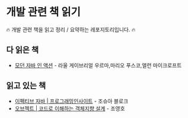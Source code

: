 # 개발 관련 책 읽기
🔥 개발 관련 책을 읽고 정리 / 요약하는 레포지토리입니다. 🔥

## 다 읽은 책
- [모던 자바 인 액션](https://search.shopping.naver.com/book/catalog/32466988102?cat_id=50010920&frm=PBOKPRO&query=%EB%AA%A8%EB%8D%98+%EC%9E%90%EB%B0%94+%EC%9D%B8+%EC%95%A1%EC%85%98&NaPm=ct%3Dll6b72pc%7Cci%3De1e88d6365163103622225eb15dc0234e7b5bd7d%7Ctr%3Dboknx%7Csn%3D95694%7Chk%3D98d670d87f6ba646ee0c97f1e0e7b61b7946134f) - 라울 게이브리얼 우르마,마리오 푸스코,앨런 마이크로프트

## 읽고 있는 책
- [이펙티브 자바 | 프로그래밍인사이트](https://search.shopping.naver.com/book/catalog/32436239326?cat_id=50010920&frm=PBOKPRO&query=%EC%9E%90%EB%B0%94+%EC%9D%B4%ED%8E%99%ED%8B%B0%EB%B8%8C&NaPm=ct%3Dll6bccio%7Cci%3D055748f9940093b6f45a1c5e8ffb1db37435f00e%7Ctr%3Dboknx%7Csn%3D95694%7Chk%3D2bb8c27f8bba14261cf85168d886d1c514f955ae) - 조슈아 블로크
- [오브젝트 | 코드로 이해하는 객체지향 설계](https://search.shopping.naver.com/book/catalog/32453230352?cat_id=50010920&frm=PBOKMOD&query=%EC%98%A4%EB%B8%8C%EC%A0%9D%ED%8A%B8+%EB%8F%84%EC%84%9C&NaPm=ct%3Dll6be7nc%7Cci%3Dbf470e6fcb4f36c2bee3f7dfbcb987554bab24c9%7Ctr%3Dboknx%7Csn%3D95694%7Chk%3Dda62d20087211b9f6f69b9d735989e88c2e1c901) - 조영호

